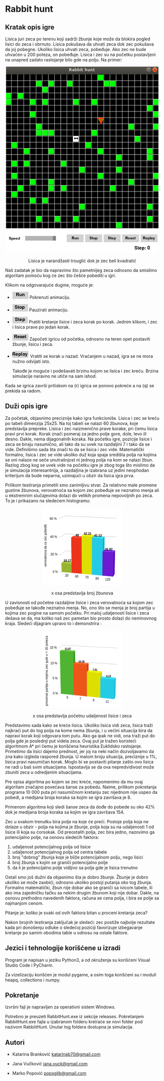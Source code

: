 # Rabbit hunt

Kratak opis igre
-----------------

Lisica juri zeca po terenu koji sadrži žbunje koje može da blokira pogled lisici do zeca i obrnuto. Lisica pokušava da uhvati zeca dok zec pokušava da joj pobegne. Ukoliko lisica uhvati zeca, pobeđuje. Ako zec ne bude uhvaćen u 200 poteza, on pobeđuje. Lisica i zec su na početku postavljeni na unapred zadato rastojanje bilo gde na polju. Na primer: 



<p align="center">
  <img width="498" height="607"  src= images/pocetna.png>
</p>

<p align="center">
 Lisica je narandžasti trouglić dok je zec beli kvadratić
</p>



 Naš zadatak je bio da napravimo što pametnijeg zeca odnosno da smislimo algoritam pomoću kog će zec što češće pobediti u igri. 
   
Klikom na odgovarajuće dugme, moguće je:


* ![](images/run.png)  Pokrenuti animaciju.

* ![](images/stop.png)  Pauzirati animaciju.

* ![](images/step.png)  Pratiti kretanje lisice i zeca korak po korak. Jednim klikom, i zec i lisica prave po jedan korak.

* ![](images/reset.png)  Započeti igricu od početka, odnosno na teren opet postaviti žbunje, lisicu i zeca.

* ![](images/replay.png)  Vratiti se korak u nazad. Vraćanjem u nazad, igra se ne mora nužno odvijati isto.

  Takođe je moguće i podešavati brzinu kojom se lisica i zec kreću. Brzina simulacije naravno ne utiče na sam ishod.

Kada se igrica završi pritiskom na (r) igrica se ponovo pokreće a na (q) se prekida sa radom.

                                  
Duži opis igre
-----------------

Za početak, objasnimo preciznije kako igra funkcioniše. Lisica i zec se kreću po tabeli dimenzija 25x25. Na toj tabeli se nalazi 60 žbunova, koje predstavlja prepreke. Lisica i zec naizmenično prave korake, pri čemu lisica pravi prvi korak. Korak znači pomeraj za jedno polje gore, dole, levo ili desno. Dakle, nema dijagonalnih koraka. Na početku igre, pozicije lisice i zeca se biraju nasumično, ali tako da su uvek na razdaljini 7 i tako da se vide. Definišimo sada šta znači to da se lisica i zec vide. Matematički formalno, lisica i zec se vide ukoliko duž koja spaja središta polja na kojima se oni nalaze ne seče unutrašnjost ni jednog polja na kom se nalazi žbun. Razlog zbog kog se uvek vide na početku igre je zbog toga što mislimo da je simulacija interesantnija, a razdaljina je izabrana uz jedini neophodan kriterijum da bude neparna, uzimajući u obzir da lisica igra prva.

Prilikom testiranja primetili smo zanimljivu stvar. Za relativno male promene gustine žbunova, verovatnoća sa kojom zec pobeđuje se neznatno menja ali u ekstremnim slučajevima dolazi do velikih promena nepovoljnih po zeca. To je i prikazano na sledećem histogramu:
<p align="center">
  <img width="261" height="253"  src= images/br_zbunova3D.png>
</p>

<p align="center">
 x osa predstavlja broj žbunova  
</p>



U zavisnosti od početne razdaljine lisice i zeca verovatnoća sa kojom zec pobeđuje se takođe neznatno menja. No, ono što se menja je broj partija u kojima zec pogine na samom početku. Pri maloj udaljenosti lisice i zeca dešava se da, ma koliko naš zec pametan bio prosto dolazi do neminovnog kraja. Sledeći dijagram upravo to i demonstrira :

<p align="center">
  <img width="261" height="253"  src= images/statistika2.png>
</p>

<p align="center">
 x osa predstavlja početnu udaljenost lisice i zeca
</p>




Predstavimo sada kako se kreće lisica. Ukoliko lisica vidi zeca, lisica traži najkraći put do tog polja na kome nema žbunja, i u većini situacija bira da napravi korak koji odgovara tom putu. Ako ga ipak ne vidi, ona traži put do polja gde je poslednji put videla zeca. Ovaj put je tražen koristeći algoritmom A* pri čemu je korišćena heuristika Euklidsko rastojanje. Primetimo da lisici dajemo prednost, jer joj na neki način dozvoljavamo da zna kako izgleda raspored žbunja. U malom broju situacija, preciznije u 1%, lisica pravi nasumičan korak. Moglo bi se postaviti pitanje zašto ovo lisica ne radi u baš svim situacijama. Ispostavlja se da ova nepredvidivost može zbuniti zeca u odredjenim situacijama.

Pre opisa algoritma po kojem se zec kreće, napomenimo da mu ovaj algoritam značajno povećava šanse za pobedu. Naime, prilikom pokretanja programa 10 000 puta pri nasumičnom kretanju zec nijednom nije uspeo da pobedi, a medijana broja koraka sa kojim se igra završava je 8. 

Primenom algoritma koji sledi šanse zeca da dođe do pobede su oko 42% dok je medijana broja koraka sa kojim se igra završava 154. 


Zec u svakom trenutku bira polje na koje će preći. Postoje polja koja ne dolaze u obzir - polja na kojima je žbunje, polja koja su na udaljenosti 1 od lisice ili koja su ćorsokak. Od preostalih polja, zec bira jedno, nazovimo ga potencijalno polje, na osnovu sledećih faktora:
1) udaljenost potencijalnog polja od lisice
2) udaljenost potencijalnog polja od centra tabele
3) broj "dobrog" žbunja koje je bliže potencijalnom polju, nego lisici
4) broj žbunja s kojim se graniči potencijalno polje
5) da li je potencijalno polje vidljivo sa polja gde je lisica trenutno

Ostali smo još dužni da objasnimo šta je dobro žbunje. Žbunje je dobro ukoliko se može zaobići, odnosno ukoliko postoji putanja oko tog žbunja. Formalno matematički, žbun nije dobar ako se graniči sa ivicom tabele, ili ako ima zajedničku tačku sa nekim drugim žbunom koji nije dobar. Dakle, na osnovu prethodno navedenih faktora, računa se cena polja, i bira se polje sa najmanjom cenom.

Pitanje je: koliko je svaki od ovih faktora bitan u proceni kretanja zeca?

Nakon brojnih testiranja zaključak je sledeći: zec postiže najbolje rezultate kada pri donošenju odluke o sledećoj poziciji favorizuje izbegavanje kretanje po samim obodima table u odnosu na ostale faktore.


Jezici i tehnologije korišćene u izradi
---------------------------------------
Program je napisan u jeziku Python3, a od okruženja su korišćeni Visual Studio Code i PyCharm.

Za vizelizaciju korišćen je modul pygame, a osim toga korišćeni su i moduli heapq, collections i numpy. 

Pokretanje
----------
Izvršni fajl je napravljen za operativni sistem Windows.

Potrebno je preuzeti RabbitHunt.exe iz sekcije releases. Pokretanjem RabbitHunt.exe fajla u izabranom folderu kreiraće se novi folder pod nazivom RabbiitHunt. Unutar tog foldera dostupna je simulacija. 


Autori
-------

* Katarina Branković
    katarinab70@gmail.com

* Jana Vučković
    jana.vuck@gmail.com

* Marko Popović
    popsgljb@gmail.com

